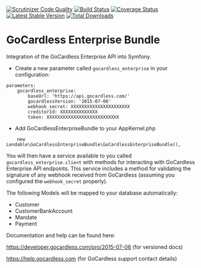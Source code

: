 [![Scrutinizer Code Quality](https://scrutinizer-ci.com/g/Lendable/GocardlessEnterpriseBundle/badges/quality-score.png)](https://scrutinizer-ci.com/g/Lendable/GocardlessEnterpriseBundle/?branch=master)
[![Build Status](https://api.travis-ci.org/Lendable/GocardlessEnterpriseBundle.svg?branch=master)](https://www.travis-ci.org/Lendable/GocardlessEnterpriseBundle)
[![Coverage Status](https://coveralls.io/repos/github/Lendable/GocardlessEnterpriseBundle/badge.svg?branch=master)](https://coveralls.io/github/Lendable/GocardlessEnterpriseBundle?branch=master)
[![Latest Stable Version](https://poser.pugx.org/lendable/gocardless-enterprise-bundle/version)](https://packagist.org/packages/lendable/gocardless-enterprise-bundle)
[![Total Downloads](https://poser.pugx.org/lendable/gocardless-enterprise-bundle/downloads)](https://packagist.org/packages/lendable/gocardless-enterprise-bundle)

GoCardless Enterprise Bundle
============================

Integration of the GoCardless Enterprise API into Symfony.

* Create a new parameter called `gocardless_enterprise` in your configuration:
```
parameters:
    gocardless_enterprise:
        baseUrl: 'https://api.gocardless.com/'
        gocardlessVersion: '2015-07-06'
        webhook_secret: XXXXXXXXXXXXXXXXXXXXXX
        creditorId: XXXXXXXXXXXXXX
        token: XXXXXXXXXXXXXXXXXXXXXXXXXXX
```
* Add GoCardlessEnterpriseBundle to your AppKernel.php
```
    new Lendable\GoCardlessEnterpriseBundle\GoCardlessEnterpriseBundle(),
```            

You will then have a service available to you called `gocardless_enterprise.client` with methods for interacting with GoCardless Enterprise API endpoints.
This service includes a method for validating the signature of any webhook received from GoCardless (assuming you configured the `webhook_secret` properly).

The following Models will be mapped to your database automatically:
* Customer
* CustomerBankAccount
* Mandate
* Payment

Documentation and help can be found here:

https://developer.gocardless.com/pro/2015-07-06 (for versioned docs)

https://help.gocardless.com (for GoCardless support contact details)
